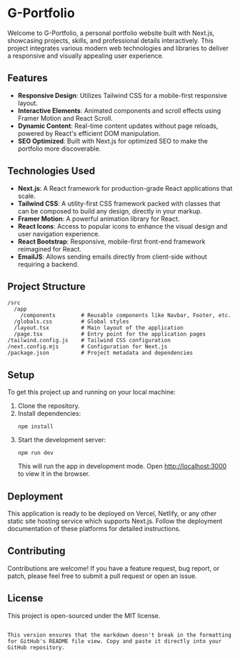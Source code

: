 
# G-Portfolio

Welcome to G-Portfolio, a personal portfolio website built with Next.js, showcasing projects, skills, and professional details interactively. This project integrates various modern web technologies and libraries to deliver a responsive and visually appealing user experience.

## Features

- **Responsive Design**: Utilizes Tailwind CSS for a mobile-first responsive layout.
- **Interactive Elements**: Animated components and scroll effects using Framer Motion and React Scroll.
- **Dynamic Content**: Real-time content updates without page reloads, powered by React's efficient DOM manipulation.
- **SEO Optimized**: Built with Next.js for optimized SEO to make the portfolio more discoverable.

## Technologies Used

- **Next.js**: A React framework for production-grade React applications that scale.
- **Tailwind CSS**: A utility-first CSS framework packed with classes that can be composed to build any design, directly in your markup.
- **Framer Motion**: A powerful animation library for React.
- **React Icons**: Access to popular icons to enhance the visual design and user navigation experience.
- **React Bootstrap**: Responsive, mobile-first front-end framework reimagined for React.
- **EmailJS**: Allows sending emails directly from client-side without requiring a backend.

## Project Structure

```plaintext
/src
  /app
    /components        # Reusable components like Navbar, Footer, etc.
  /globals.css         # Global styles
  /layout.tsx          # Main layout of the application
  /page.tsx            # Entry point for the application pages
/tailwind.config.js    # Tailwind CSS configuration
/next.config.mjs       # Configuration for Next.js
/package.json          # Project metadata and dependencies
```

## Setup

To get this project up and running on your local machine:

1. Clone the repository.
2. Install dependencies:
   ```
   npm install
   ```
3. Start the development server:
   ```
   npm run dev
   ```
   This will run the app in development mode. Open [http://localhost:3000](http://localhost:3000) to view it in the browser.

## Deployment

This application is ready to be deployed on Vercel, Netlify, or any other static site hosting service which supports Next.js. Follow the deployment documentation of these platforms for detailed instructions.

## Contributing

Contributions are welcome! If you have a feature request, bug report, or patch, please feel free to submit a pull request or open an issue.

## License

This project is open-sourced under the MIT license.
```

This version ensures that the markdown doesn't break in the formatting for GitHub's README file view. Copy and paste it directly into your GitHub repository.
